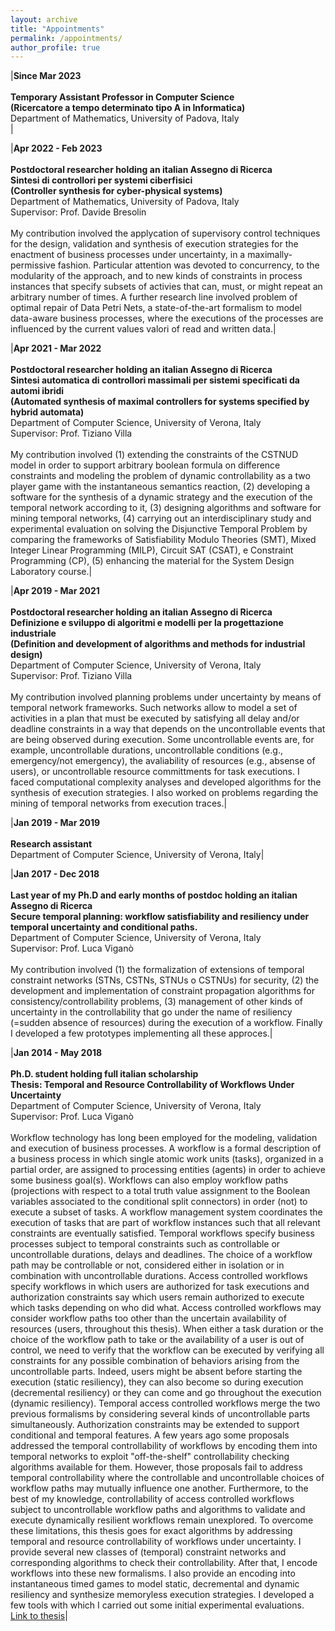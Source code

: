 ```yaml
---
layout: archive
title: "Appointments"
permalink: /appointments/
author_profile: true
---
```


|**Since Mar 2023<br/><br/>Temporary Assistant Professor in Computer Science**<br/>**(Ricercatore a tempo determinato tipo A in Informatica)**<br/>Department of Mathematics, University of Padova, Italy<br/>|


|**Apr 2022 - Feb 2023<br/><br/>Postdoctoral researcher holding an italian Assegno di Ricerca**<br/>**Sintesi di controllori per systemi ciberfisici**<br/>**(Controller synthesis for cyber-physical systems)**<br/>Department of Mathematics, University of Padova, Italy<br/>Supervisor: Prof. Davide Bresolin<br/><br/>My contribution involved the applycation of supervisory control techniques for the design, validation and synthesis of execution strategies for the enactment of business processes under uncertainty, in a maximally-permissive fashion. Particular attention was devoted to concurrency, to the modularity of the approach, and to new kinds of constraints in process instances that specify subsets of activies that can, must, or might repeat an arbitrary number of times. A further research line involved problem of optimal repair of Data Petri Nets, a state-of-the-art formalism to model data-aware business processes, where the executions of the processes are influenced by the current values valori of read and written data.|

|**Apr 2021 - Mar 2022<br/><br/>Postdoctoral researcher holding an italian Assegno di Ricerca**<br/>**Sintesi automatica di controllori massimali per sistemi specificati da automi ibridi**<br/>**(Automated synthesis of maximal controllers for systems specified by hybrid automata)**<br/>Department of Computer Science, University of Verona, Italy<br/>Supervisor: Prof. Tiziano Villa<br/><br/>My contribution involved (1) extending the constraints of the CSTNUD model in order to support arbitrary boolean formula on difference constraints and modeling the problem of dynamic controllability as a two player game with the instantaneous semantics reaction, (2) developing a software for the synthesis of a dynamic strategy and the execution of the temporal network according to it, (3) designing algorithms and software for mining temporal networks, (4) carrying out an interdisciplinary study and experimental evaluation on solving the Disjunctive Temporal Problem by comparing the frameworks of Satisfiability Modulo Theories (SMT), Mixed Integer Linear Programming (MILP), Circuit SAT (CSAT), e Constraint Programming (CP), (5) enhancing the material for the System Design Laboratory course.|

|**Apr 2019 - Mar 2021<br/><br/>Postdoctoral researcher holding an italian Assegno di Ricerca**<br/>**Definizione e sviluppo di algoritmi e modelli per la progettazione industriale**<br/>**(Definition and development of algorithms and methods for industrial design)**<br/>Department of Computer Science, University of Verona, Italy<br/>Supervisor: Prof. Tiziano Villa<br/><br/>My contribution involved planning problems under uncertainty by means of temporal network frameworks. Such networks allow to model a set of activities in a plan that must be executed by satisfying all delay and/or deadline constraints in a way that depends on the uncontrollable events that are being observed during execution. Some uncontrollable events are, for example, uncontrollable durations, uncontrollable conditions (e.g., emergency/not emergency), the avaliability of resources (e.g., absense of users), or uncontrollable resource committments for task executions. I faced computational complexity analyses and developed algorithms for the synthesis of execution strategies. I also worked on problems regarding the mining of temporal networks from execution traces.|

|**Jan 2019 - Mar 2019<br/><br/>Research assistant**<br/>Department of Computer Science, University of Verona, Italy|

|**Jan 2017 - Dec 2018<br/><br/>Last year of my Ph.D and early months of postdoc holding an italian Assegno di Ricerca**<br/>**Secure temporal planning: workflow satisfiability and resiliency under temporal uncertainty and conditional paths.**<br/>Department of Computer Science, University of Verona, Italy<br/>Supervisor: Prof. Luca Viganò<br/><br/>My contribution involved (1) the formalization of extensions of temporal constraint networks (STNs, CSTNs, STNUs o CSTNUs) for security, (2) the development and implementation of constraint propagation algorithms for consistency/controllability problems, (3) management of other kinds of uncertainty in the controllability that go under the name of resiliency (=sudden absence of resources) during the execution of a workflow. Finally I developed a few prototypes implementing all these approces.|

|**Jan 2014 - May 2018<br/><br/>Ph.D. student holding full italian scholarship**<br/>**Thesis: Temporal and Resource Controllability of Workflows Under Uncertainty**<br/>Department of Computer Science, University of Verona, Italy<br/>Supervisor: Prof. Luca Viganò<br/><br/>Workflow technology has long been employed for the modeling, validation and execution of business processes. A workflow is a formal description of a business process in which single atomic work units (tasks), organized in a partial order, are assigned to processing entities (agents) in order to achieve some business goal(s). Workflows can also employ workflow paths (projections with respect to a total truth value assignment to the Boolean variables associated to the conditional split connectors) in order (not) to execute a subset of tasks. A workflow management system coordinates the execution of tasks that are part of workflow instances such that all relevant constraints are eventually satisfied. Temporal workflows specify business processes subject to temporal constraints such as controllable or uncontrollable durations, delays and deadlines. The choice of a workflow path may be controllable or not, considered either in isolation or in combination with uncontrollable durations. Access controlled workflows specify workflows in which users are authorized for task executions and authorization constraints say which users remain authorized to execute which tasks depending on who did what. Access controlled workflows may consider workflow paths too other than the uncertain availability of resources (users, throughout this thesis). When either a task duration or the choice of the workflow path to take or the availability of a user is out of control, we need to verify that the workflow can be executed by verifying all constraints for any possible combination of behaviors arising from the uncontrollable parts. Indeed, users might be absent before starting the execution (static resiliency), they can also become so during execution (decremental resiliency) or they can come and go throughout the execution (dynamic resiliency). Temporal access controlled workflows merge the two previous formalisms by considering several kinds of uncontrollable parts simultaneously. Authorization constraints may be extended to support conditional and temporal features. A few years ago some proposals addressed the temporal controllability of workflows by encoding them into temporal networks to exploit "off-the-shelf" controllability checking algorithms available for them. However, those proposals fail to address temporal controllability where the controllable and uncontrollable choices of workflow paths may mutually influence one another. Furthermore, to the best of my knowledge, controllability of access controlled workflows subject to uncontrollable workflow paths and algorithms to validate and execute dynamically resilient workflows remain unexplored. To overcome these limitations, this thesis goes for exact algorithms by addressing temporal and resource controllability of workflows under uncertainty. I provide several new classes of (temporal) constraint networks and corresponding algorithms to check their controllability. After that, I encode workflows into these new formalisms. I also provide an encoding into instantaneous timed games to model static, decremental and dynamic resiliency and synthesize memoryless execution strategies. I developed a few tools with which I carried out some initial experimental evaluations.<br/>[Link to thesis](https://hdl.handle.net/11562/979769)|